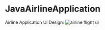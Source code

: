# JavaAirlineApplication

Airline Application UI Design: 
![airline flight ui](https://user-images.githubusercontent.com/35019303/35313104-912db1dc-008c-11e8-99c4-88049f4f1e6a.jpg)
